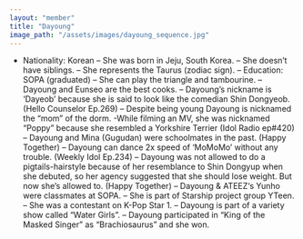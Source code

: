 ```yaml
---
layout: "member"
title: "Dayoung"
image_path: "/assets/images/dayoung_sequence.jpg"
---
```

- Nationality: Korean
– She was born in Jeju, South Korea.
– She doesn’t have siblings.
– She represents the Taurus (zodiac sign).
– Education: SOPA (graduated)
– She can play the triangle and tambourine.
– Dayoung and Eunseo are the best cooks.
– Dayoung’s nickname is ‘Dayeob’ because she is said to look like the comedian Shin Dongyeob. (Hello Counselor Ep.269)
– Despite being young Dayoung is nicknamed the “mom” of the dorm.
-While filming an MV, she was nicknamed “Poppy” because she resembled a Yorkshire Terrier (Idol Radio ep#420)
– Dayoung and Mina (Gugudan) were schoolmates in the past. (Happy Together)
– Dayoung can dance 2x speed of ‘MoMoMo’ without any trouble. (Weekly Idol Ep.234)
– Dayoung was not allowed to do a pigtails-hairstyle because of her resemblance to Shin Dongyup when she debuted, so her agency suggested that she should lose weight. But now she’s allowed to. (Happy Together)
– Dayoung & ATEEZ‘s Yunho were classmates at SOPA.
– She is part of Starship project group YTeen.
– She was a contestant on K-Pop Star 1.
– Dayoung is part of a variety show called “Water Girls”.
– Dayoung participated in “King of the Masked Singer” as “Brachiosaurus” and she won.